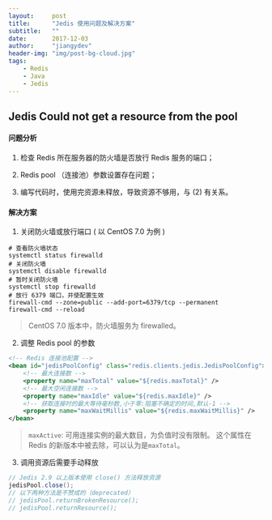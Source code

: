 ```yaml
---
layout:     post
title:      "Jedis 使用问题及解决方案"
subtitle:   ""
date:       2017-12-03
author:     "jiangydev"
header-img: "img/post-bg-cloud.jpg"
tags:
    - Redis
    - Java
    - Jedis
---
```


## Jedis Could not get a resource from the pool

#### 问题分析

1. 检查 Redis 所在服务器的防火墙是否放行 Redis 服务的端口；

2. Redis pool （连接池）参数设置存在问题；

3. 编写代码时，使用完资源未释放，导致资源不够用，与 (2) 有关系。


#### 解决方案

1. 关闭防火墙或放行端口 ( 以 CentOS 7.0 为例 )
```shell
# 查看防火墙状态
systemctl status firewalld
# 关闭防火墙
systemctl disable firewalld
# 暂时关闭防火墙
systemctl stop firewalld
# 放行 6379 端口，并使配置生效
firewall-cmd --zone=public --add-port=6379/tcp --permanent
firewall-cmd --reload
```
>CentOS 7.0 版本中，防火墙服务为 firewalled。

2. 调整 Redis pool 的参数
```xml
<!-- Redis 连接池配置 -->
<bean id="jedisPoolConfig" class="redis.clients.jedis.JedisPoolConfig">
    <!-- 最大连接数 -->
    <property name="maxTotal" value="${redis.maxTotal}" />
    <!-- 最大空闲连接数 -->
    <property name="maxIdle" value="${redis.maxIdle}" />
    <!-- 获取连接时的最大等待毫秒数,小于零:阻塞不确定的时间,默认-1 -->
    <property name="maxWaitMillis" value="${redis.maxWaitMillis}" />
</bean>
```
>`maxActive`: 可用连接实例的最大数目，为负值时没有限制。
>这个属性在 Redis 的新版本中被去除，可以认为是`maxTotal`。

3. 调用资源后需要手动释放
```java
// Jedis 2.9 以上版本使用 close() 方法释放资源
jedisPool.close();
// 以下两种方法是不赞成的（deprecated）
// jedisPool.returnBrokenResource();
// jedisPool.returnResource();
```
